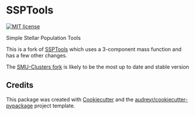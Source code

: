 # SSPTools

[![MIT license](https://img.shields.io/badge/License-MIT-blue.svg)](https://github.com/pjs902/ssptools/blob/master/LICENSE)


Simple Stellar Population Tools

This is a fork of [SSPTools](https://github.com/balbinot/ssptools) which uses a 3-component mass function and has a few other changes.

The [SMU-Clusters fork](https://github.com/SMU-clusters/ssptools) is likely to be the most up to date and stable version






## Credits

This package was created with [Cookiecutter](https://github.com/cookiecutter/cookiecutter) and the [audreyr/cookiecutter-pypackage](audreyr/cookiecutter-pypackage) project template.
